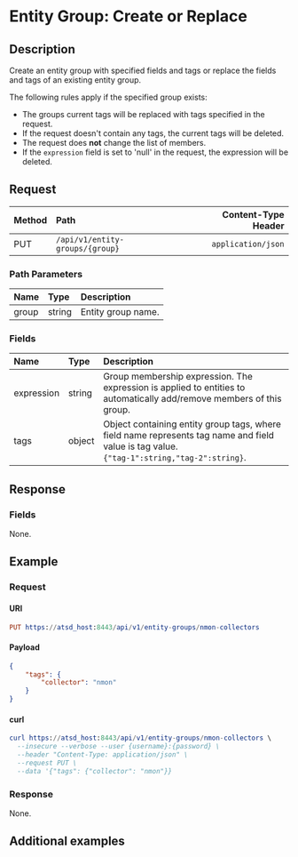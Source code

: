 # Entity Group: Create or Replace

## Description

Create an entity group with specified fields and tags or replace the fields and tags of an existing entity group.

The following rules apply if the specified group exists:

* The groups current tags will be replaced with tags specified in the request.
* If the request doesn't contain any tags, the current tags will be deleted.
* The request does **not** change the list of members.
* If the `expression` field is set to 'null' in the request, the expression will be deleted.

## Request

| **Method** | **Path** | **Content-Type Header**|
|:---|:---|---:|
| PUT | `/api/v1/entity-groups/{group}` | `application/json` |

### Path Parameters

|**Name**|**Type**|**Description**|
|:---|:---|:---|
| group |string|Entity group name.|

### Fields

| **Name** | **Type** | **Description** |
|:---|:---|:---|
| expression | string| Group membership expression. The expression is applied to entities to automatically add/remove members of this group.|
| tags | object| Object containing entity group tags, where field name represents tag name and field value is tag value.<br>`{"tag-1":string,"tag-2":string}`.  |

## Response

### Fields

None.

## Example

### Request

#### URI

```elm
PUT https://atsd_host:8443/api/v1/entity-groups/nmon-collectors
```

#### Payload

```json
{
    "tags": {
        "collector": "nmon"
    }
}
```

#### curl

```elm
curl https://atsd_host:8443/api/v1/entity-groups/nmon-collectors \
  --insecure --verbose --user {username}:{password} \
  --header "Content-Type: application/json" \
  --request PUT \
  --data '{"tags": {"collector": "nmon"}}
 ```

### Response

None.

## Additional examples

